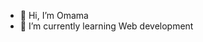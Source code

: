 - 👋 Hi, I’m Omama
- 🌱 I’m currently learning Web development 


<!---
Omama574/Omama574 is a ✨ special ✨ repository because its `README.md` (this file) appears on your GitHub profile.
You can click the Preview link to take a look at your changes.
--->
